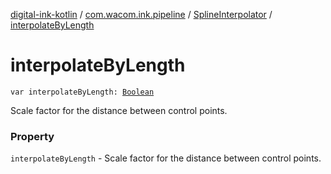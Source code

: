 [digital-ink-kotlin](../../index.md) / [com.wacom.ink.pipeline](../index.md) / [SplineInterpolator](index.md) / [interpolateByLength](./interpolate-by-length.md)

# interpolateByLength

`var interpolateByLength: `[`Boolean`](https://kotlinlang.org/api/latest/jvm/stdlib/kotlin/-boolean/index.html)

Scale factor for the distance between control points.

### Property

`interpolateByLength` - Scale factor for the distance between control points.